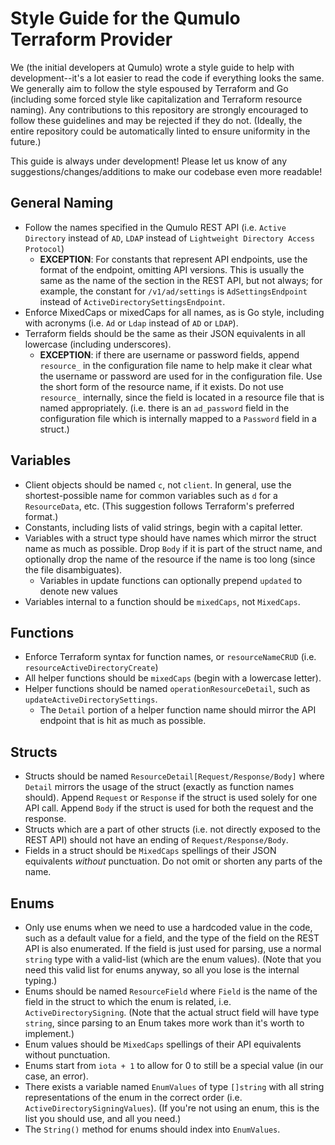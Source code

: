 # Style Guide for the Qumulo Terraform Provider

We (the initial developers at Qumulo) wrote a style guide to help with development--it's a lot easier to read the code if everything looks the same. We generally aim to follow the style espoused by Terraform and Go (including some forced style like capitalization and Terraform resource naming). Any contributions to this repository are strongly encouraged to follow these guidelines and may be rejected if they do not. (Ideally, the entire repository could be automatically linted to ensure uniformity in the future.)

This guide is always under development! Please let us know of any suggestions/changes/additions to make our codebase even more readable!

## General Naming
- Follow the names specified in the Qumulo REST API (i.e. `Active Directory` instead of `AD`, `LDAP` instead of `Lightweight Directory Access Protocol`)
    - **EXCEPTION**: For constants that represent API endpoints, use the format of the endpoint, omitting API versions. This is usually the same as the name of the section in the REST API, but not always; for example, the constant for `/v1/ad/settings` is `AdSettingsEndpoint` instead of `ActiveDirectorySettingsEndpoint`.
- Enforce MixedCaps or mixedCaps for all names, as is Go style, including with acronyms (i.e. `Ad` or `Ldap` instead of `AD` or `LDAP`).
- Terraform fields should be the same as their JSON equivalents in all lowercase (including underscores).
    - **EXCEPTION**: if there are username or password fields, append `resource_` in the configuration file name to help make it clear what the username or password are used for in the configuration file. Use the short form of the resource name, if it exists. Do not use `resource_` internally, since the field is located in a resource file that is named appropriately. (i.e. there is an `ad_password` field in the configuration file which is internally mapped to a `Password` field in a struct.)

## Variables
- Client objects should be named `c`, not `client`. In general, use the shortest-possible name for common variables such as `d` for a `ResourceData`, etc. (This suggestion follows Terraform's preferred format.)
- Constants, including lists of valid strings, begin with a capital letter.
- Variables with a struct type should have names which mirror the struct name as much as possible. Drop `Body` if it is part of the struct name, and optionally drop the name of the resource if the name is too long (since the file disambiguates).
    - Variables in update functions can optionally prepend `updated` to denote new values
- Variables internal to a function should be `mixedCaps`, not `MixedCaps`.

## Functions
- Enforce Terraform syntax for function names, or `resourceNameCRUD` (i.e. `resourceActiveDirectoryCreate`)
- All helper functions should be `mixedCaps` (begin with a lowercase letter).
- Helper functions should be named `operationResourceDetail`, such as `updateActiveDirectorySettings`.
    - The `Detail` portion of a helper function name should mirror the API endpoint that is hit as much as possible.

## Structs
- Structs should be named `ResourceDetail[Request/Response/Body]` where `Detail` mirrors the usage of the struct (exactly as function names should). Append `Request` or `Response` if the struct is used solely for one API call. Append `Body` if the struct is used for both the request and the response.
- Structs which are a part of other structs (i.e. not directly exposed to the REST API) should not have an ending of `Request/Response/Body`.
- Fields in a struct should be `MixedCaps` spellings of their JSON equivalents *without* punctuation. Do not omit or shorten any parts of the name.

## Enums
- Only use enums when we need to use a hardcoded value in the code, such as a default value for a field, and the type of the field on the REST API is also enumerated. If the field is just used for parsing, use a normal `string` type with a valid-list (which are the enum values). (Note that you need this valid list for enums anyway, so all you lose is the internal typing.)
- Enums should be named `ResourceField` where `Field` is the name of the field in the struct to which the enum is related, i.e. `ActiveDirectorySigning`. (Note that the actual struct field will have type `string`, since parsing to an Enum takes more work than it's worth to implement.)
- Enum values should be `MixedCaps` spellings of their API equivalents without punctuation.
- Enums start from `iota + 1` to allow for 0 to still be a special value (in our case, an error).
- There exists a variable named `EnumValues` of type `[]string` with all string representations of the enum in the correct order (i.e. `ActiveDirectorySigningValues`). (If you're not using an enum, this is the list you should use, and all you need.)
- The `String()` method for enums should index into `EnumValues`.